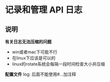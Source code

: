 # 记录和管理 API 日志

## 说明

**有关日志无法压缩的问题**
- win或者mac下可能不行
- 在linux下应该是可以的
- linux的rotate系统会每隔一段时间检查大小并压缩

**配置文件**
log: 后面不能使用#...加注释

## 
